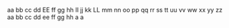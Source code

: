 aa
bb
cc
dd
EE
ff
gg
hh
II
jj
kk
LL
mm
nn
oo
pp
qq
rr
ss
tt
uu
vv
ww
xx
yy
zz
aa
bb
cc
dd
ee
ff
gg
hh
a
a




